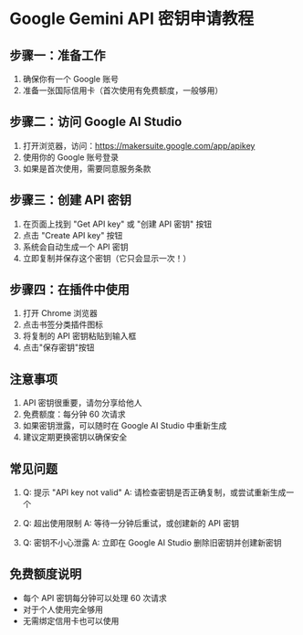 # Google Gemini API 密钥申请教程

## 步骤一：准备工作
1. 确保你有一个 Google 账号
2. 准备一张国际信用卡（首次使用有免费额度，一般够用）

## 步骤二：访问 Google AI Studio
1. 打开浏览器，访问：https://makersuite.google.com/app/apikey
2. 使用你的 Google 账号登录
3. 如果是首次使用，需要同意服务条款

## 步骤三：创建 API 密钥
1. 在页面上找到 "Get API key" 或 "创建 API 密钥" 按钮
2. 点击 "Create API key" 按钮
3. 系统会自动生成一个 API 密钥
4. 立即复制并保存这个密钥（它只会显示一次！）

## 步骤四：在插件中使用
1. 打开 Chrome 浏览器
2. 点击书签分类插件图标
3. 将复制的 API 密钥粘贴到输入框
4. 点击"保存密钥"按钮

## 注意事项
1. API 密钥很重要，请勿分享给他人
2. 免费额度：每分钟 60 次请求
3. 如果密钥泄露，可以随时在 Google AI Studio 中重新生成
4. 建议定期更换密钥以确保安全

## 常见问题
1. Q: 提示 "API key not valid"
   A: 请检查密钥是否正确复制，或尝试重新生成一个

2. Q: 超出使用限制
   A: 等待一分钟后重试，或创建新的 API 密钥

3. Q: 密钥不小心泄露
   A: 立即在 Google AI Studio 删除旧密钥并创建新密钥

## 免费额度说明
- 每个 API 密钥每分钟可以处理 60 次请求
- 对于个人使用完全够用
- 无需绑定信用卡也可以使用 